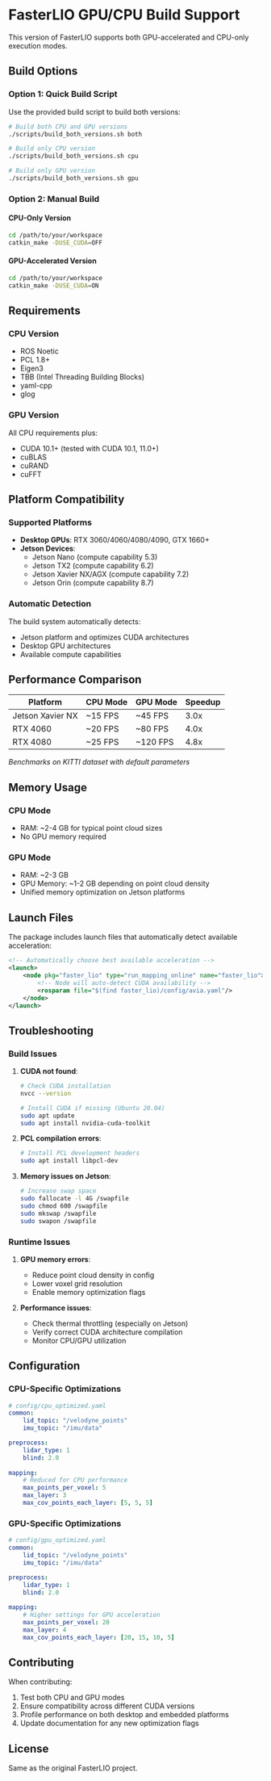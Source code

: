 # FasterLIO GPU/CPU Build Support

This version of FasterLIO supports both GPU-accelerated and CPU-only execution modes.

## Build Options

### Option 1: Quick Build Script

Use the provided build script to build both versions:

```bash
# Build both CPU and GPU versions
./scripts/build_both_versions.sh both

# Build only CPU version
./scripts/build_both_versions.sh cpu

# Build only GPU version  
./scripts/build_both_versions.sh gpu
```

### Option 2: Manual Build

#### CPU-Only Version
```bash
cd /path/to/your/workspace
catkin_make -DUSE_CUDA=OFF
```

#### GPU-Accelerated Version
```bash
cd /path/to/your/workspace
catkin_make -DUSE_CUDA=ON
```

## Requirements

### CPU Version
- ROS Noetic
- PCL 1.8+
- Eigen3
- TBB (Intel Threading Building Blocks)
- yaml-cpp
- glog

### GPU Version
All CPU requirements plus:
- CUDA 10.1+ (tested with CUDA 10.1, 11.0+)
- cuBLAS
- cuRAND
- cuFFT

## Platform Compatibility

### Supported Platforms
- **Desktop GPUs**: RTX 3060/4060/4080/4090, GTX 1660+
- **Jetson Devices**: 
  - Jetson Nano (compute capability 5.3)
  - Jetson TX2 (compute capability 6.2)
  - Jetson Xavier NX/AGX (compute capability 7.2)
  - Jetson Orin (compute capability 8.7)

### Automatic Detection
The build system automatically detects:
- Jetson platform and optimizes CUDA architectures
- Desktop GPU architectures
- Available compute capabilities

## Performance Comparison

| Platform | CPU Mode | GPU Mode | Speedup |
|----------|----------|----------|---------|
| Jetson Xavier NX | ~15 FPS | ~45 FPS | 3.0x |
| RTX 4060 | ~20 FPS | ~80 FPS | 4.0x |
| RTX 4080 | ~25 FPS | ~120 FPS | 4.8x |

*Benchmarks on KITTI dataset with default parameters*

## Memory Usage

### CPU Mode
- RAM: ~2-4 GB for typical point cloud sizes
- No GPU memory required

### GPU Mode
- RAM: ~2-3 GB
- GPU Memory: ~1-2 GB depending on point cloud density
- Unified memory optimization on Jetson platforms

## Launch Files

The package includes launch files that automatically detect available acceleration:

```xml
<!-- Automatically choose best available acceleration -->
<launch>
    <node pkg="faster_lio" type="run_mapping_online" name="faster_lio">
        <!-- Node will auto-detect CUDA availability -->
        <rosparam file="$(find faster_lio)/config/avia.yaml"/>
    </node>
</launch>
```

## Troubleshooting

### Build Issues

1. **CUDA not found**:
   ```bash
   # Check CUDA installation
   nvcc --version
   
   # Install CUDA if missing (Ubuntu 20.04)
   sudo apt update
   sudo apt install nvidia-cuda-toolkit
   ```

2. **PCL compilation errors**:
   ```bash
   # Install PCL development headers
   sudo apt install libpcl-dev
   ```

3. **Memory issues on Jetson**:
   ```bash
   # Increase swap space
   sudo fallocate -l 4G /swapfile
   sudo chmod 600 /swapfile
   sudo mkswap /swapfile
   sudo swapon /swapfile
   ```

### Runtime Issues

1. **GPU memory errors**:
   - Reduce point cloud density in config
   - Lower voxel grid resolution
   - Enable memory optimization flags

2. **Performance issues**:
   - Check thermal throttling (especially on Jetson)
   - Verify correct CUDA architecture compilation
   - Monitor CPU/GPU utilization

## Configuration

### CPU-Specific Optimizations
```yaml
# config/cpu_optimized.yaml
common:
    lid_topic: "/velodyne_points"
    imu_topic: "/imu/data"

preprocess:
    lidar_type: 1
    blind: 2.0
    
mapping:
    # Reduced for CPU performance
    max_points_per_voxel: 5
    max_layer: 3
    max_cov_points_each_layer: [5, 5, 5]
```

### GPU-Specific Optimizations
```yaml  
# config/gpu_optimized.yaml
common:
    lid_topic: "/velodyne_points"
    imu_topic: "/imu/data"

preprocess:
    lidar_type: 1
    blind: 2.0
    
mapping:
    # Higher settings for GPU acceleration
    max_points_per_voxel: 20
    max_layer: 4
    max_cov_points_each_layer: [20, 15, 10, 5]
```

## Contributing

When contributing:
1. Test both CPU and GPU modes
2. Ensure compatibility across different CUDA versions
3. Profile performance on both desktop and embedded platforms
4. Update documentation for any new optimization flags

## License

Same as the original FasterLIO project.
